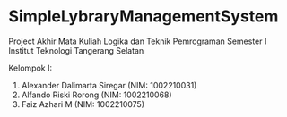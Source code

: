# SimpleLybraryManagementSystem

Project Akhir Mata Kuliah Logika dan Teknik Pemrograman
Semester I Institut Teknologi Tangerang Selatan

Kelompok I:
1. Alexander Dalimarta Siregar (NIM: 1002210031)
2. Alfando Riski Rorong (NIM: 1002210068)
3. Faiz Azhari M (NIM: 1002210075)

